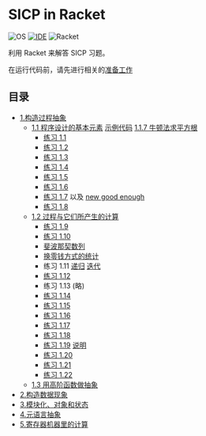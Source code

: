 # SICP in Racket

![OS](https://img.shields.io/badge/Ubuntu-18.04-df5829.svg?logo=ubuntu)
[![IDE](https://img.shields.io/badge/Code-Racket-blue.svg?logoColor=blue&logo=visual-studio-code)](https://marketplace.visualstudio.com/items?itemName=karyfoundation.racket)
![Racket](https://img.shields.io/badge/Racket-7.3-blue.svg?logo=data:image/svg+xml;base64,PD94bWwgdmVyc2lvbj0iMS4wIiBlbmNvZGluZz0idXRmLTgiPz4NCjwhLS0gR2VuZXJhdG9yOiBB%0D%0AZG9iZSBJbGx1c3RyYXRvciAxNS4xLjAsIFNWRyBFeHBvcnQgUGx1Zy1JbiAuIFNWRyBWZXJzaW9u%0D%0AOiA2LjAwIEJ1aWxkIDApICAtLT4NCjwhRE9DVFlQRSBzdmcgUFVCTElDICItLy9XM0MvL0RURCBT%0D%0AVkcgMS4xLy9FTiIgImh0dHA6Ly93d3cudzMub3JnL0dyYXBoaWNzL1NWRy8xLjEvRFREL3N2ZzEx%0D%0ALmR0ZCI+DQo8c3ZnIHZlcnNpb249IjEuMSIgaWQ9ImNpcmNsZV9waWVjZXMiIHhtbG5zPSJodHRw%0D%0AOi8vd3d3LnczLm9yZy8yMDAwL3N2ZyIgeG1sbnM6eGxpbms9Imh0dHA6Ly93d3cudzMub3JnLzE5%0D%0AOTkveGxpbmsiIHg9IjBweCINCgkgeT0iMHB4IiB3aWR0aD0iNTExLjg3NXB4IiBoZWlnaHQ9IjUx%0D%0AMS44MjRweCIgdmlld0JveD0iMCAwIDUxMS44NzUgNTExLjgyNCIgZW5hYmxlLWJhY2tncm91bmQ9%0D%0AIm5ldyAwIDAgNTExLjg3NSA1MTEuODI0Ig0KCSB4bWw6c3BhY2U9InByZXNlcnZlIj4NCjxjaXJj%0D%0AbGUgaWQ9ImNpcmNsZSIgZmlsbD0iI0ZGRkZGRiIgY3g9IjI1Ni4yNTIiIGN5PSIyNTUuOTg2IiBy%0D%0APSIyNTMuMDkzIi8+DQo8cGF0aCBpZD0iYmx1ZS1waWVjZSIgZmlsbD0iIzNFNUJBOSIgZD0iTTQ1%0D%0ANS4zOTgsNDEyLjE5N2MzMy43OTItNDMuMDIxLDUzLjk0Ni05Ny4yNjIsNTMuOTQ2LTE1Ni4yMTEN%0D%0ACgljMC0xMzkuNzc5LTExMy4zMTMtMjUzLjA5My0yNTMuMDkzLTI1My4wOTNjLTMwLjQwNiwwLTU5%0D%0ALjU1OCw1LjM2Ny04Ni41NjYsMTUuMTk3QzI3Mi40MzUsNzEuOTg5LDQwOC4zNDksMjQ3LjgzOSw0%0D%0ANTUuMzk4LDQxMi4xOTd6DQoJIi8+DQo8cGF0aCBpZD0ibGVmdC1yZWQtcGllY2UiIGZpbGw9IiM5%0D%0ARjFEMjAiIGQ9Ik0yMjAuMDAzLDE2NC4zMzdjLTM5LjQ4MS00Mi41MzMtODMuNjk1LTc2LjMxMi0x%0D%0AMzAuNTIzLTk4LjcxNQ0KCUMzNi41NzMsMTEyLjAxMSwzLjE1OSwxODAuMDkyLDMuMTU5LDI1NS45%0D%0AODZjMCw2My44MTQsMjMuNjI2LDEyMi4xMDQsNjIuNTk3LDE2Ni42MjMNCglDMTAwLjExMSwzMTku%0D%0AMzkyLDE2NC42OTcsMjE5LjkwNywyMjAuMDAzLDE2NC4zMzd6Ii8+DQo8cGF0aCBpZD0iYm90dG9t%0D%0ALXJlZC1waWVjZSIgZmlsbD0iIzlGMUQyMCIgZD0iTTI2Ni42MzgsMjIxLjcyN2MtNTQuNzkyLDU5%0D%0ALjA1MS0xMDkuMzkyLDE2Mi40MjItMTI5LjE1MiwyNTcuNzk0DQoJYzM1LjQxOSwxOC44NTcsNzUu%0D%0AODQsMjkuNTU5LDExOC43NjYsMjkuNTU5YzQ0LjEzMiwwLDg1LjYxOC0xMS4zMDYsMTIxLjc0LTMx%0D%0ALjE2M0MzNTcuMTcxLDM4MS43MTIsMzE3Ljg2OCwyOTMuNjA0LDI2Ni42MzgsMjIxLjcyNw0KCXoi%0D%0ALz4NCjwvc3ZnPg0K)

利用 Racket 来解答 SICP 习题。

在运行代码前，请先进行相关的[准备工作](Preparatory.md)

## 目录

- [1.构造过程抽象](1)
  - [1.1 程序设计的基本元素](1/1.1) [示例代码](1/1.1/1.1.rkt) [1.1.7 牛顿法求平方根](1/1.1/newton-sqrt.rkt)
    - [练习 1.1](1/1.1/solution.1.01.rkt)
    - [练习 1.2](1/1.1/solution.1.02.rkt)
    - [练习 1.3](1/1.1/solution.1.03.rkt)
    - [练习 1.4](1/1.1/solution.1.04.rkt)
    - [练习 1.5](1/1.1/solution.1.05.rkt)
    - [练习 1.6](1/1.1/solution.1.06.rkt)
    - [练习 1.7](1/1.1/solution.1.07.rkt) 以及 [new good enough](1/1.1/solution.1.07.new-good-enough.rkt)
    - [练习 1.8](1/1.1/solution.1.08.rkt)
  - [1.2 过程与它们所产生的计算](1/1.2)
    - [练习 1.9](1/1.2/solution.1.09.rkt)
    - [练习 1.10](1/1.2/solution.1.10.rkt)
    - [斐波那契数列](1/1.2/1.2.fib.rkt)
    - [换零钱方式的统计](1/1.2/1.2.count-change.rkt)
    - 练习 1.11 [递归](1/1.2/solution.1.11.recursion.rkt) [迭代](1/1.2/solution.1.11.iteration.rkt)
    - [练习 1.12](1/1.2/solution.1.12.rkt)
    - 练习 1.13 (略)
    - [练习 1.14](1/1.2/solution.1.14.md)
    - [练习 1.15](1/1.2/solution.1.15.md)
    - [练习 1.16](1/1.2/solution.1.16.rkt)
    - [练习 1.17](1/1.2/solution.1.17.rkt)
    - [练习 1.18](1/1.2/solution.1.18.rkt)
    - [练习 1.19](1/1.2/solution.1.19.rkt) [说明](1/1.2/solution.1.19.md)
    - [练习 1.20](1/1.2/solution.1.20.md)
    - [练习 1.21](1/1.2/solution.1.21.rkt)
    - [练习 1.22](1/1.2/solution.1.22.rkt)
  - [1.3 用高阶函数做抽象](1/1.3)
- [2.构造数据现象](2)
- [3.模块化、对象和状态](3)
- [4.元语言抽象](4)
- [5.寄存器机器里的计算](5)
